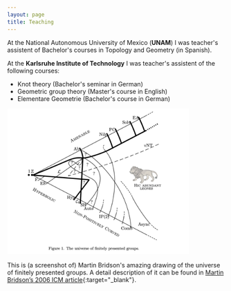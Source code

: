 ```yaml
---
layout: page
title: Teaching
---
```


At the National Autonomous University of Mexico (**UNAM**) I was teacher's assistent of Bachelor's courses in Topology and Geometry (in Spanish).

At the **Karlsruhe Institute of Technology** I was teacher's assistent of the following courses:
* Knot theory (Bachelor's seminar in German)
* Geometric group theory (Master's course in English)
* Elementare Geometrie (Bachelor's course in German)



<img src="/universe.jpg" width="420">

This is (a screenshot of) Martin Bridson's amazing drawing of the universe of finitely presented groups. A detail description of it can be found in [Martin Bridson’s 2006 ICM article](https://people.maths.ox.ac.uk/~bridson/papers/bridsonicm.pdf){:target="_blank"}.
